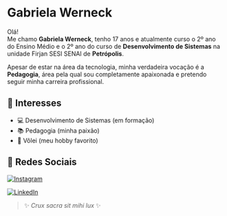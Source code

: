 # Gabriela Werneck

Olá!  
Me chamo **Gabriela Werneck**, tenho 17 anos e atualmente curso o 2º ano do Ensino Médio e o 2º ano do curso de **Desenvolvimento de Sistemas** na unidade Firjan SESI SENAI de **Petrópolis**.  

Apesar de estar na área da tecnologia, minha verdadeira vocação é a **Pedagogia**, área pela qual sou completamente apaixonada e pretendo seguir minha carreira profissional.

## 🎯 Interesses

- 💻 Desenvolvimento de Sistemas (em formação)
- 📚 Pedagogia (minha paixão)
- 🏐 Vôlei (meu hobby favorito)

## 📱 Redes Sociais

[![Instagram](https://img.shields.io/badge/Instagram-%23E1306C.svg?style=for-the-badge&logo=instagram&logoColor=white)](https://www.instagram.com/gabriela.werneck.792)

[![LinkedIn](https://img.shields.io/badge/LinkedIn-%230077B5.svg?style=for-the-badge&logo=linkedin&logoColor=white)](https://www.linkedin.com/in/gabriela-dos-santos-werneck-881374309/)


> ✨ *Crux sacra sit mihi lux* ✨



<!--
**gabiwerneck123/gabiwerneck123** is a ✨ _special_ ✨ repository because its `README.md` (this file) appears on your GitHub profile.

Here are some ideas to get you started:

- 🔭 I’m currently working on ...
- 🌱 I’m currently learning ...
- 👯 I’m looking to collaborate on ...
- 🤔 I’m looking for help with ...
- 💬 Ask me about ...
- 📫 How to reach me: ...
- 😄 Pronouns: ...
- ⚡ Fun fact: ...
-->
